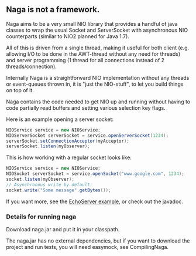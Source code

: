 ## Naga is not a framework.

Naga aims to be a very small NIO library that provides a handful of java classes to wrap the usual Socket and ServerSocket with asynchronous NIO counterparts (similar to NIO2 planned for Java 1.7).

All of this is driven from a single thread, making it useful for both client (e.g. allowing I/O to be done in the AWT-thread without any need for threads) and server programming (1 thread for all connections instead of 2 threads/connection).

Internally Naga is a straightforward NIO implementation without any threads or event-queues thrown in, it is "just the NIO-stuff", to let you build things on top of it.

Naga contains the code needed to get NIO up and running without having to code partially read buffers and setting various selection key flags.

Here is an example opening a server socket:
```java
NIOService service = new NIOService;
NIOServerSocket serverSocket = service.openServerSocket(1234);
serverSocket.setConnectionAcceptor(myAcceptor);
serverSocket.listen(myObserver);
```
This is how working with a regular socket looks like:

```java
NIOService service = new NIOService;
NIOSocket serverSocket = service.openSocket("www.google.com", 1234);
socket.listen(myObserver);
// Asynchronous write by default:
socket.write("Some message".getBytes());
```
If you want more, see the [EchoServer example](https://github.com/lerno/naga/blob/master/Echoserver.md), or check out the javadoc.

### Details for running naga

Download naga.jar and put it in your classpath.

The naga.jar has no external dependencies, but if you want to download the project and run tests, you will need easymock, see CompilingNaga.
